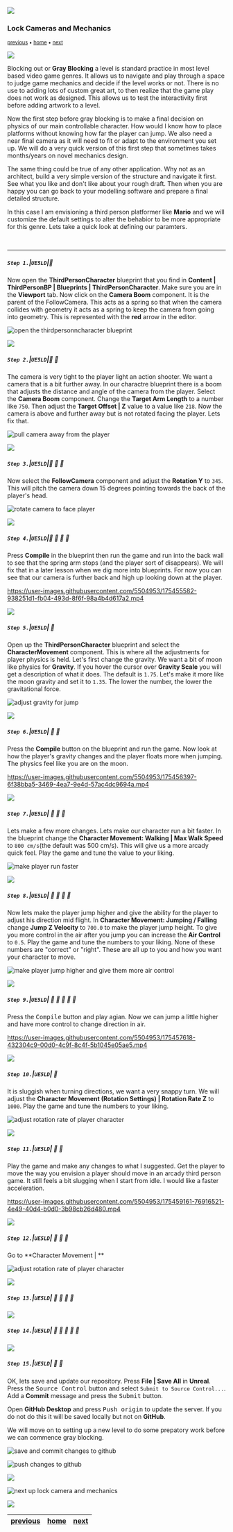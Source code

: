 ![](../images/line3.png)

### Lock Cameras and Mechanics

<sub>[previous](../setting-up/README.md#user-content-setting-up-unreal--github) • [home](../README.md#uuser-content-ue4-intro-to-level-design) • [next](../holodeck/README.md#user-content-setting-up-holodeck)</sub>

![](../images/line3.png)

Blocking out or **Gray Blocking** a level is standard practice in most level based video game genres.  It allows us to navigate and play through a space to judge game mechanics and decide if the level works or not.  There is no use to adding lots of custom great art, to then realize that the game play does not work as designed.  This allows us to test the interactivity first before adding artwork to a level.

Now the first step before gray blocking is to make a final decision on physics of our main controllable character.  How would I know how to place platforms without knowing how far the player can jump.  We also need a near final camera as it will need to fit or adapt to the environment you set up.  We will do a very quick version of this first step that sometimes takes months/years on novel mechanics design.

The same thing could be true of any other application.  Why not as an architect, build a very simple version of the structure and navigate it first.  See what you like and don't like about your rough draft.  Then when you are happy you can go back to your modelling software and prepare a final detailed structure.

In this case I am envisioning a third person platformer like **Mario** and we will customize the default settings to alter the behabior to be more appropriate for this genre. Lets take a quick look at defining our paramters.

<br>

---

##### `Step 1.`\|`UE5LD`|:small_blue_diamond:

Now open the **ThirdPersonCharacter** blueprint that you find in **Content | ThirdPersonBP | Blueprints | ThirdPersonCharacter**. Make sure you are in the **Viewport** tab. Now click on the **Camera Boom** component.  It is the parent of the FollowCamera.  This acts as a spring so that when the camera collides with geometry it acts as a spring to keep the camera from going into geometry. This is represented with the **red** arrow in the editor.

![open the thirdpersonncharacter blueprint](images/followCam.png)

![](../images/line2.png)

##### `Step 2.`\|`UE5LD`|:small_blue_diamond: :small_blue_diamond: 

The camera is very tight to the player light an action shooter.  We want a camera that is a bit further away.  In our charactre blueprint there is a boom that adjusts the distance and angle of the camera from the player. Select the **Camera Boom** component.  Change the **Target Arm Length** to a number like `750`.  Then adjust the **Target Offset | Z** value to a value like `218`. Now the camera is above and further away but is not rotated facing the player.  Lets fix that.

![pull camera away from the player](images/camBoomAdjustment.png)

![](../images/line2.png)

##### `Step 3.`\|`UE5LD`|:small_blue_diamond: :small_blue_diamond: :small_blue_diamond:
Now select the **FollowCamera** component and adjust the **Rotation Y** to `345`.  This will pitch the camera down 15 degrees pointing towards the back of the player's head.

![rotate camera to face player](images/changeRotation.png)

![](../images/line2.png)

##### `Step 4.`\|`UE5LD`|:small_blue_diamond: :small_blue_diamond: :small_blue_diamond: :small_blue_diamond:

Press **Compile** in the blueprint then run the game and run into the back wall to see that the spring arm stops (and the player sort of disappears).  We will fix that in a later lesson when we dig more into blueprints. For now you can see that our camera is further back and high up looking down at the player.

https://user-images.githubusercontent.com/5504953/175455582-938251d1-fb04-493d-8f6f-98a4b4d617a2.mp4

![](../images/line2.png)

##### `Step 5.`\|`UE5LD`| :small_orange_diamond:

Open up the **ThirdPersonCharacter** blueprint and select the **CharacterMovement** component.  This is where all the adjustments for player physics is held.  Let's first change the gravity.  We want a bit of moon like physics for **Gravity**. If you hover the cursor over **Gravity Scale** you will get a description of what it does.  The default is `1.75`. Let's make it more like the moon gravity and set it to `1.35`. The lower the number, the lower the gravitational force.

![adjust gravity for jump](images/gravityScale.png)

![](../images/line2.png)

##### `Step 6.`\|`UE5LD`| :small_orange_diamond: :small_blue_diamond:

Press the **Compile** button on the blueprint and run the game.  Now look at how the player's gravity changes and the player floats more when jumping. The physics feel like you are on the moon.

https://user-images.githubusercontent.com/5504953/175456397-6f38bba5-3469-4ea7-9e4d-57ac4dc9694a.mp4

![](../images/line2.png)

##### `Step 7.`\|`UE5LD`| :small_orange_diamond: :small_blue_diamond: :small_blue_diamond:

Lets make a few more changes.  Lets make our character run a bit faster.  In the blueprint change the **Character Movement: Walking | Max Walk Speed** to `800 cm/s`(the default was 500 cm/s). This will give us a more arcady quick feel. Play the game and tune the value to your liking.

![make player run faster](images/maxWalkSpeed.png)


![](../images/line2.png)

##### `Step 8.`\|`UE5LD`| :small_orange_diamond: :small_blue_diamond: :small_blue_diamond: :small_blue_diamond:

Now lets make the player jump higher and give the ability for the player to adjust his direction mid flight.  In **Character Movement: Jumping / Falling** change **Jump Z Velocity** to `700.0` to make the player jump height. To give you more control in the air after you jump you can increase the **Air Control** to `0.5`. Play the game and tune the numbers to your liking. None of these numbers are \"correct\" or \"right\".  These are all up to you and how you want your character to move.

![make player jump higher and give them more air control](images/airControl.png)

![](../images/line2.png)

##### `Step 9.`\|`UE5LD`| :small_orange_diamond: :small_blue_diamond: :small_blue_diamond: :small_blue_diamond: :small_blue_diamond:

Press the <kbd>Compile</kbd> button and play agian.  Now we can jump a little higher and have more control to change direction in air.

https://user-images.githubusercontent.com/5504953/175457618-432304c9-00d0-4c9f-8c4f-5b1045e05ae5.mp4

![](../images/line2.png)

##### `Step 10.`\|`UE5LD`| :large_blue_diamond:

It is sluggish when turning directions, we want a very snappy turn. We will adjust the **Character Movement (Rotation Settings) | Rotation Rate Z** to `1000`. Play the game and tune the numbers to your liking.

![adjust rotation rate of player character](images/rotationRate.png)

![](../images/line2.png)

##### `Step 11.`\|`UE5LD`| :large_blue_diamond: :small_blue_diamond: 

Play the game and make any changes to what I suggested.  Get the player to move the way you envision a player should move in an arcady third person game. It still feels a bit slugging when I start from idle.  I would like a faster acceleration.

https://user-images.githubusercontent.com/5504953/175459161-76916521-4e49-40d4-b0d0-3b98cb26d480.mp4

![](../images/line2.png)


##### `Step 12.`\|`UE5LD`| :large_blue_diamond: :small_blue_diamond: :small_blue_diamond: 

Go to **Character Movement | **

![adjust rotation rate of player character](images/maxAcc.png)


![](../images/line2.png)

##### `Step 13.`\|`UE5LD`| :large_blue_diamond: :small_blue_diamond: :small_blue_diamond:  :small_blue_diamond: 



![](../images/line2.png)

##### `Step 14.`\|`UE5LD`| :large_blue_diamond: :small_blue_diamond: :small_blue_diamond: :small_blue_diamond:  :small_blue_diamond: 



![](../images/line2.png)


##### `Step 15.`\|`UE5LD`| :large_blue_diamond: :small_orange_diamond: 

OK, lets save and update our repository.  Press **File | Save All** in **Unreal**. Press the <kbd>Source Control</kbd> button and select `Submit to Source Control...`. Add a **Commit** message and press the <kbd>Submit</kbd> button.

Open **GitHub Desktop** and press <kbd>Push origin</kbd> to update the server.  If you do not do this it will be saved locally but not on **GitHub**.

We will move on to setting up a new level to do some prepatory work before we can commence gray blocking.

![save and commit changes to github](images/CommitChangesToGitHub.jpg)

![push changes to github](images/PushChangesNow.jpg)

![](../images/line.png)

![next up lock camera and mechanics](images/banner.png)

![](../images/line.png)

| [previous](../setting-up/README.md#user-content-setting-up-unreal--github)| [home](../README.md#user-content-ue4-intro-to-level-design) | [next](../holodeck/README.md#user-content-setting-up-holodeck)|
|---|---|---|
